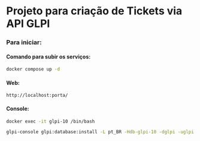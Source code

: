 # Projeto para criação de Tickets via API GLPI

### Para iniciar:

#### Comando para subir os serviços:
```bash
docker compose up -d
```

#### Web:
`http://localhost:porta/`

#### Console:
```bash
docker exec -it glpi-10 /bin/bash

glpi-console glpi:database:install -L pt_BR -Hdb-glpi-10 -dglpi -uglpi -pGLP1_MySQL@10 --no-telemetry --force -n && mv /usr/share/glpi/install /usr/share/glpi/install_ori && rm -rf /var/log/glpi/* && chown -R apache:apache /usr/share/glpi/marketplace/ && chown -R apache:apache /var/lib/glpi/files && chown -R apache:apache /var/log/glpi && chown -R apache:apache /var/lib/glpi/files/data-documents

```